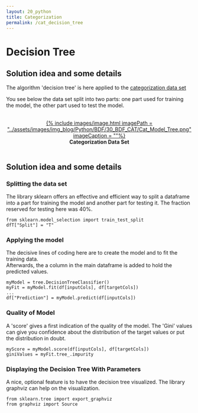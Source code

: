 ```yaml
---
layout: 20_python
title: Categorization
permalink: /cat_decision_tree
---
```



# Decision Tree

## Solution idea and some details 

 The algorithm 'decision tree' is here applied to the [categorization data set](cat_data_set) 

You see below the data set split into two parts: one part used for training the model, the other part used to test the model.


<br>
<center>
<a href="time_series_tooltip">
{% include images/image.html imagePath = "../assets/images/img_blog/Python/BDF/30_BDF_CAT/Cat_Model_Tree.png" imageCaption =  ""%}
</a>
<br><b>
Categorization Data Set
</b><br>
</center>
<br>


## Solution idea and some details 

### Splitting the data set
 
The library sklearn offers an effective and efficient way to split a dataframe into a part for training the model and another part for testing it. The fraction reserved for testing here was 40%. 

>
    from sklearn.model_selection import train_test_split
    dfT["Split"] = "T"


### Applying the model

The decisive lines of coding here are to create the model and to fit the training data. <br>
Afterwards, the a column in the main dataframe is added to hold the predicted values.

>
    myModel = tree.DecisionTreeClassifier()
    myFit = myModel.fit(df[inputCols], df[targetCols])
    ...
    df["Prediction"] = myModel.predict(df[inputCols])


### Quality of Model

A 'score' gives a first indication of the quality of the model.
The 'Gini' values can give you confidence about the distribution of the target values or put the distribution in doubt.

>
    myScore = myModel.score(df[inputCols], df[targetCols])
    giniValues = myFit.tree_.impurity

### Displaying the Decision Tree With Parameters

A nice, optional feature is to have the decision tree visualized. The library graphviz can help on the visualization.

>
    from sklearn.tree import export_graphviz
    from graphviz import Source